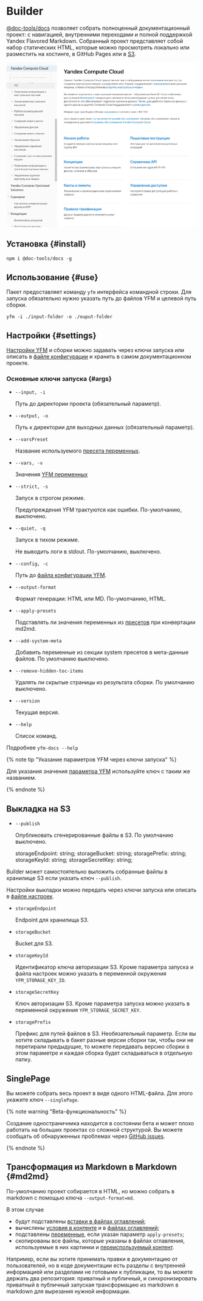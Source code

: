 # Builder

[@doc-tools/docs](https://www.npmjs.com/package/@doc-tools/docs) позволяет собрать полноценный документационный проект: с навигацией, внутренними переходами и полной поддержкой Yandex Flavored Markdown. Собранный проект представляет собой набор статических HTML, которые можно просмотреть локально или разместить на хостинге, в GitHub Pages или в [S3](https://cloud.yandex.ru/services/storage).

![Пример отображения страницы документации](../../_images/leading.jpg)

## Установка {#install}

```shell
npm i @doc-tools/docs -g
```

## Использование {#use}

Пакет предоставляет команду `yfm` интерфейса командной строки. Для запуска обязательно нужно указать путь до файлов YFM и целевой путь сборки.

```shell script
yfm -i ./input-folder -o ./ouput-folder
```

## Настройки {#settings}

[Настройки YFM](../settings.md) и сборки можно задавать через ключи запуска или описать в [файле конфигурации](../project/config.md) и хранить в самом документационном проекте.

### Основные ключи запуска {#args}

- `--input, -i`

  Путь до директории проекта (обязательный параметр).

- `--output, -o`

  Путь к директории для выходных данных (обязательный параметр).

- `--varsPreset`

  Название используемого [пресета переменных](../project/presets.md).

- `--vars, -v`

  Значения [YFM переменных](../syntax.md#vars)

- `--strict, -s`

  Запуск в строгом режиме.

  Предупреждения YFM трактуются как ошибки. По-умолчанию, выключено.

- `--quiet, -q`

  Запуск в тихом режиме.

  Не выводить логи в stdout. По-умолчанию, выключено.

- `--config, -c`

  Путь до [файла конфигурации YFM](../project/config.md).

- `--output-format`

  Формат генерации: HTML или MD. По-умолчанию, HTML.

- `--apply-presets`

  Подставлять ли значения переменных из [пресетов](../project/presets.md) при конвертации md2md.

- `--add-system-meta`

  Добавить переменные из секции system пресетов в мета-данные файлов. По умолчанию выключено.

- `--remove-hidden-toc-items`
  
  Удалять ли скрытые страницы из результата сборки. По умолчанию выключено.

- `--version`

  Текущая версия.

- `--help`

  Список команд.

Подробнее `yfm-docs --help`

{% note tip "Указание параметров YFM через ключи запуска" %}

Для указания значения [параметра YFM](../settings.md) используйте ключ с таким же названием.

{% endnote %}

## Выкладка на S3

- `--publish`

  Опубликовать сгенерированные файлы в S3. По умолчанию выключено.

  storageEndpoint: string;
  storageBucket: string;
  storagePrefix: string;
  storageKeyId: string;
  storageSecretKey: string;

Builder может самостоятельно выложить собранные файлы в хранилище S3 если указать ключ `--publish`.

Настройки выкладки можно передать через ключи запуска или описать в [файле настроек](../project/config.md).

- `storageEndpoint`

  Endpoint для хранилища S3.

- `storageBucket`

  Bucket для S3.

- `storageKeyId`

  Идентификатор ключа авторизации S3. Кроме параметра запуска и файла настроек можно указать в переменной окружения `YFM_STORAGE_KEY_ID`.

- `storageSecretKey`

  Ключ авторизации S3. Кроме параметра запуска можно указать в переменной окружения `YFM_STORAGE_SECRET_KEY`.

- `storagePrefix`

  Префикс для путей файлов в S3. Необязательный параметр. Если вы хотите складывать в бакет разные версии сборки так, чтобы они не перетирали предыдущие, то можете передавать версию сборки в этом параметре и каждая сборка будет складываться в отдельную папку.

## SinglePage

Вы можете собрать весь проект в виде одного HTML-файла. Для этого укажите ключ `--singlePage`.

{% note warning "Beta-функциональность" %}

Создание одностраничника находится в состоянии бета и может плохо работать на больших проектах со сложной структурой. Вы можете сообщать об обнаруженных проблемах через [GitHub issues](https://github.com/yandex-cloud/yfm-docs/issues).

{% endnote %}

## Трансформация из Markdown в Markdown {#md2md}

По-умолчанию проект собирается в HTML, но можно собрать в markdown с помощью ключа `--output-format=md`.

В этом случае
- будут подставлены [вставки в файлах оглавлений](../project/toc.md#includes);
- вычислены [условия в контенте](../syntax.md#conditions) и в [файлах оглавлений](../project/toc.md#when);
- подставлены [переменные](../syntax.md#vars), если указан параметр `apply-presets`;
- скопированы все файлы, которые указаны в файлах оглавления, используемые в них картинки и [переиспользуемый контент](../syntax.md#includes).

Например, если вы хотите принимать правки в документацию от пользователей, но в коде документации есть разделы с внутренней информацией или разделами не готовыми к публикации, то вы можете держать два репозитория: приватный и публичный, и синхронизировать приватный в публичный запуская трансформацию из markdown в markdown для вырезания нужной информации.
